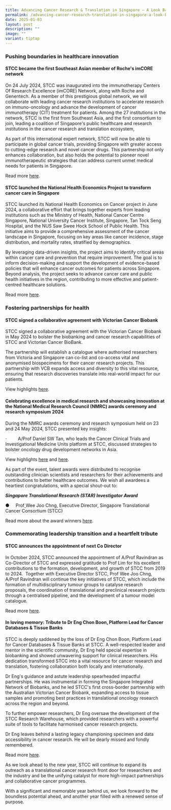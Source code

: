 ```yaml
---
title: Advancing Cancer Research & Translation in Singapore – A Look Back at 2024
permalink: /advancing-cancer-research-translation-in-singapore-a-look-back-at-2024/
date: 2025-01-03
layout: post
description: ""
image: ""
variant: tiptap
---
```

<h3><strong>Pushing boundaries in healthcare innovation</strong></h3>
<h4>STCC became the first Southeast Asian member of Roche's imCORE network</h4>
<p></p>
<p>On 24 July 2024, STCC was inaugurated into the immunotherapy Centers Of
Research Excellence (imCORE) Network, along with Roche and Genentech. As
a member of this prestigious global network, we will collaborate with leading
cancer research institutions to accelerate research on immuno-oncology
and advance the development of cancer immunotherapy (CIT) treatment for
patients. Among the 27 institutions in the network, STCC is the first from
Southeast Asia, and the first consortium to join, leading a coalition of
Singapore's public healthcare and research institutions in the cancer research
and translation ecosystem,</p>
<p>As part of this international expert network, STCC will now be able to
participate in global cancer trials, providing Singapore with greater access
to cutting-edge research and novel cancer drugs. This partnership not only
enhances collaboration, but also holds the potential to pioneer novel immunotherapeutic
strategies that can address current unmet medical needs for patients in
Singapore.</p>
<p>Read more <a href="https://www.linkedin.com/posts/crissg_singapore-patients-may-get-greater-access-activity-7229049106789195776-9BMo?utm_source=share&amp;utm_medium=member_desktop" rel="noopener noreferrer nofollow" target="_blank">here</a>.</p>
<h4>STCC launched the National Health Economics Project to transform cancer care in Singapore</h4>
<p></p>
<p>STCC launched its National Health Economics on Cancer project in June
2024, a collaborative effort that brings together experts from leading
institutions such as the Ministry of Health, National Cancer Centre Singapore,
National University Cancer Institute, Singapore, Tan Tock Seng Hospital,
and the NUS Saw Swee Hock School of Public Health. This initiative aims
to provide a comprehensive assessment of the cancer landscape in Singapore,
focusing on key areas like cancer incidence, stage distribution, and mortality
rates, stratified by demographics.</p>
<p>By leveraging data-driven insights, the project aims to identify critical
areas within cancer care and prevention that require improvement. The goal
is to inform decision-making and support the development of evidence-based
policies that will enhance cancer outcomes for patients across Singapore.
Beyond analysis, the project seeks to advance cancer care and public health
initiatives in the region, contributing to more effective and patient-centred
healthcare solutions.</p>
<p>Read more <a href="https://www.linkedin.com/posts/crissg_cancerlandscape-singapore-cancercare-activity-7208669136321667073-fKbQ?utm_source=share&amp;utm_medium=member_desktop" rel="noopener noreferrer nofollow" target="_blank">here</a>.</p>
<h3><strong>Fostering partnerships for health</strong></h3>
<h4>STCC signed a collaborative agreement with Victorian Cancer Biobank</h4>
<p></p>
<p>STCC signed a collaborative agreement with the Victorian Cancer Biobank
in May 2024 to bolster the biobanking and cancer research capabilities
of STCC and Victorian Cancer BioBank.</p>
<p>The partnership will establish a catalogue where authorised researchers
from Victoria and Singapore can co-list and co-access vital and anonymised
biospecimens for their cancer research projects. This partnership with
VCB expands access and diversity to this vital resource, ensuring that
research discoveries translate into real-world impact for our patients.</p>
<p>View highlights <a href="https://www.linkedin.com/posts/crissg_biobanking-cancerresearch-partnerships-activity-7195583019124998144-EhSg?utm_source=share&amp;utm_medium=member_desktop" rel="noopener noreferrer nofollow" target="_blank">here</a>.</p>
<h4>Celebrating excellence in medical research and showcasing innovation at the National Medical Research Council (NMRC) awards ceremony and research symposium 2024</h4>
<p>During the NMRC awards ceremony and research symposium held on 23 and
24 May 2024, STCC presented key insights:</p>
<p>·&nbsp;&nbsp;&nbsp;&nbsp;&nbsp;&nbsp;&nbsp;&nbsp; A/Prof Daniel SW Tan,
who leads the Cancer Clinical Trials and Investigational Medicine Units
platform at STCC, discussed strategies to bolster oncology drug development
networks in Asia.</p>
<p>View highlights <a href="https://www.linkedin.com/posts/crissg_datascience-clinicaltrials-digitalhealth-activity-7199703835479580674-7aKG?utm_source=share&amp;utm_medium=member_desktop" rel="noopener noreferrer nofollow" target="_blank">here</a> and
<a href="https://www.linkedin.com/posts/nhicsg_translationalresearch-clinicalresearch-healthpromotion-activity-7199318874775830529-Fm7w?utm_source=share&amp;utm_medium=member_desktop" rel="noopener noreferrer nofollow" target="_blank">here</a>.</p>
<p>As part of the event, talent awards were distributed to recognise outstanding
clinician scientists and researchers for their achievements and contributions
to better healthcare outcomes. We wish all awardees a heartiest congratulations,
with a special shout-out to:</p>
<p><strong><em>Singapore Translational Research (STAR) Investigator Award</em></strong>
</p>
<p>●&nbsp;&nbsp;&nbsp;&nbsp; Prof<a href="https://www.linkedin.com/in/wee-joo-chng-69b0b9146/" rel="noopener noreferrer nofollow" target="_blank"> </a>Wee Joo
Chng, Executive Director, Singapore Translational Cancer Consortium (STCC)</p>
<p>Read more about the award winners <a href="https://www.linkedin.com/posts/crissg_translationalresearch-clinicalresearch-healthpromotion-activity-7199276125154385921-5yXa?utm_source=share&amp;utm_medium=member_desktop" rel="noopener noreferrer nofollow" target="_blank">here</a>.</p>
<h3><strong>Commemorating leadership transition and a heartfelt tribute</strong></h3>
<h4>STCC announces the appointment of next Co Director</h4>
<p>In October 2024, STCC announced the appointment of A/Prof Ravindran as
Co-Director of STCC and expressed gratitude to Prof Lim for his excellent
contributions to the formation, development, and growth of STCC from 2019
to 2024. &nbsp;Together with Executive Director STCC, Prof Wee Joo Chng,
A/Prof Ravindran will continue the key initiatives of STCC, which include
the formation of multidisciplinary tumour groups to catalyse research proposals,
the coordination of translational and preclinical research projects through
a centralised pipeline, and the development of a tumour model catalogue.</p>
<p>Read more <a href="https://www.linkedin.com/feed/update/urn:li:activity:7259836962369339392/" rel="noopener noreferrer nofollow" target="_blank">here</a>.</p>
<h4>In loving memory: Tribute to Dr Eng Chon Boon, Platform Lead for Cancer Databases &amp; Tissue Banks</h4>
<p>STCC is deeply saddened by the loss of Dr Eng Chon Boon, Platform Lead
for Cancer Databases &amp; Tissue Banks at STCC. A well-respected leader
and mentor in the scientific community, Dr Eng held special expertise in
biobanking and showed unwavering support for clinical researchers. His
dedication transformed STCC into a vital resource for cancer research and
translation, fostering collaboration both locally and internationally.</p>
<p>Dr Eng's guidance and astute leadership spearheaded impactful partnerships.
He was instrumental in forming the Singapore Integrated Network of Biobanks,
and he led STCC's first cross-border partnership with the Australian Victorian
Cancer Biobank, expanding access to tissue samples and promoting best practices
in translational oncology research across the region and beyond.</p>
<p>To further empower researchers, Dr Eng oversaw the development of the
STCC Research Warehouse, which provided researchers with a powerful suite
of tools to facilitate harmonised cancer research projects.</p>
<p>Dr Eng leaves behind a lasting legacy championing specimen and data accessibility
in cancer research. He will be dearly missed and fondly remembered.</p>
<p>Read more <a href="https://www.linkedin.com/posts/crissg_we-are-deeply-saddened-by-the-loss-of-dr-activity-7279307710112657408-t9_3?" rel="noopener noreferrer nofollow" target="_blank">here</a>.</p>
<p></p>
<p>As we look ahead to the new year, STCC will continue to expand its outreach
as a translational cancer research front door for researchers and the industry
and be the unifying catalyst for more high-impact partnerships and collaborative
cancer programmes.</p>
<p>With a significant and memorable year behind us, we look forward to the
boundless potential ahead, and another year filled with a renewed sense
of purpose. &nbsp;</p>
<p></p>